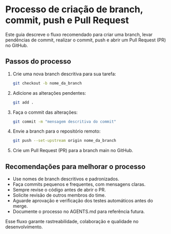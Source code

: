# Processo de criação de branch, commit, push e Pull Request

Este guia descreve o fluxo recomendado para criar uma branch, levar pendências de commit, realizar o commit, push e abrir um Pull Request (PR) no GitHub.

## Passos do processo
1. Crie uma nova branch descritiva para sua tarefa:
   ```sh
   git checkout -b nome_da_branch
   ```
2. Adicione as alterações pendentes:
   ```sh
   git add .
   ```
3. Faça o commit das alterações:
   ```sh
   git commit -m "mensagem descritiva do commit"
   ```
4. Envie a branch para o repositório remoto:
   ```sh
   git push --set-upstream origin nome_da_branch
   ```
5. Crie um Pull Request (PR) para a branch main no GitHub.

## Recomendações para melhorar o processo
- Use nomes de branch descritivos e padronizados.
- Faça commits pequenos e frequentes, com mensagens claras.
- Sempre revise o código antes de abrir o PR.
- Solicite revisão de outros membros do time.
- Aguarde aprovação e verificação dos testes automáticos antes do merge.
- Documente o processo no AGENTS.md para referência futura.

Esse fluxo garante rastreabilidade, colaboração e qualidade no desenvolvimento.